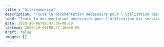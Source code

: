 ```yaml
---
title : "Alternumerica"
description: "Toute la documentation nécessaire pour l'utilisation des services d'Alternumerica"
lead: "Toute la documentation nécessaire pour l'utilisation des services d'Alternumerica"
date: 2020-10-06T08:47:36+00:00
lastmod: 2020-10-06T08:47:36+00:00
draft: false
images: []
---
```

